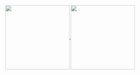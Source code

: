 <!--
**mattheww95/mattheww95** is a ✨ _special_ ✨ repository because its `README.md` (this file) appears on your GitHub profile.

Here are some ideas to get you started:

- 🔭 I’m currently working on ...
- 🌱 I’m currently learning ...
- 👯 I’m looking to collaborate on ...
- 🤔 I’m looking for help with ...
- 💬 Ask me about ...
- 📫 How to reach me: ...
- 😄 Pronouns: ...
- ⚡ Fun fact: ...

[![Matthew's GitHub stats](https://github-readme-stats.vercel.app/api?username=mattheww95&theme=dark&show_icons=true)](https://github.com/mattheww95/github-readme-stats)
[![Top Langs](https://github-readme-stats.vercel.app/api/top-langs/?username=mattheww95&langs_count=8&hide_progress=true&theme=dark&show_icons=true)](https://github.com/mattheww95/github-readme-stats)
-->



<a href="https://github.com/mattheww95/github-readme-stats">
  <img height=200 align="center" src="https://github-readme-stats.vercel.app/api?username=mattheww95&theme=dark&show_icons=true" />
</a>
<a href="https://github.com/mattheww95/github-readme-stats">
  <img height=200 align="center" src="https://github-readme-stats.vercel.app/api/top-langs/?username=mattheww95&langs_count=8&hide_progress=true&theme=dark&show_icons=true&card_wdth=320" />
</a>
